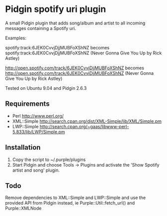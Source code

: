 Pidgin spotify uri plugin
=========================

A small Pidgin plugin that adds song/album and artist to all incoming
messages containing a Spotify uri.

Examples:

spotify:track:6JEK0CvvjDjjMUBFoXShNZ becomes spotify:track:6JEK0CvvjDjjMUBFoXShNZ (Never Gonna Give You Up by Rick Astley)

http://open.spotify.com/track/6JEK0CvvjDjjMUBFoXShNZ becomes http://open.spotify.com/track/6JEK0CvvjDjjMUBFoXShNZ (Never Gonna Give You Up by Rick Astley)

Tested on Ubuntu 9.04 and Pidgin 2.6.3

Requirements
------------
* Perl http://www.perl.org/
* XML::Simple http://search.cpan.org/dist/XML-Simple/lib/XML/Simple.pm
* LWP::Simple http://search.cpan.org/~gaas/libwww-perl-5.833/lib/LWP/Simple.pm

Installation
------------
1. Copy the script to ~/.purple/plugins
2. Start Pidgin and choose Tools -> Plugins and activate the 'Show Spotify artist and song' plugin.

Todo
----
Remove dependencies to XML::Simple and LWP::Simple and use the provided API from
Pidgin instead, ie Purple::Util::fetch_url() and Purple::XMLNode

